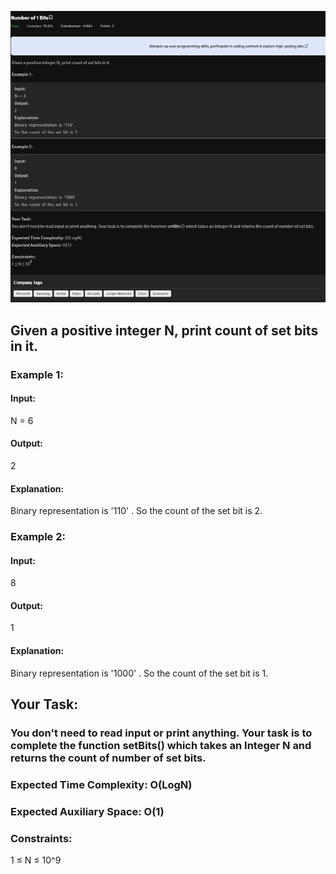 ![Alt text](day1.png)

## Given a positive integer N, print count of set bits in it. 

### Example 1:

#### Input:
N = 6
#### Output:
2
#### Explanation:
Binary representation is '110' . So the count of the set bit is 2.
### Example 2:

#### Input:
8
#### Output:
1
#### Explanation:
Binary representation is '1000' . So the count of the set bit is 1.

## Your Task:  
### You don't need to read input or print anything. Your task is to complete the function setBits() which takes an Integer N and returns the count of number of set bits.

### Expected Time Complexity: O(LogN)
### Expected Auxiliary Space: O(1)

### Constraints:
1 ≤ N ≤ 10^9